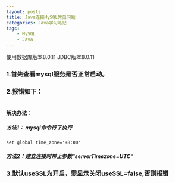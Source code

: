 ```yaml
---
layout: posts
title: Java连接MySQL常见问题
categories: Java学习笔记
tags: 
    - MySQL
    - Java
---
```

使用数据库版本8.0.11 JDBC版本8.0.11
### 1.首先查看mysql服务是否正常启动。
### 2.报错如下：
```java.sql.SQLException: The server time zone value ‘XXXXXX’ is unrecognized or represents more than one time zone.
```

#### 解决办法：
##### 方法1： mysql命令行下执行 
```
set global time_zone='+8:00'
```

##### 方法2：建立连接时带上参数"serverTimezone=UTC"

### 3.默认useSSL为开启，需显示关闭useSSL=false,否则报错

